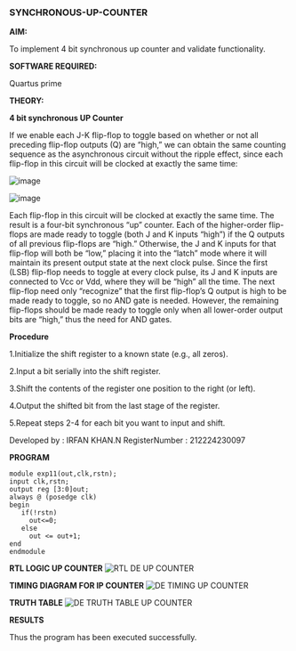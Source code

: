 ### SYNCHRONOUS-UP-COUNTER

**AIM:**

To implement 4 bit synchronous up counter and validate functionality.

**SOFTWARE REQUIRED:**

Quartus prime

**THEORY:**

**4 bit synchronous UP Counter**

If we enable each J-K flip-flop to toggle based on whether or not all preceding flip-flop outputs (Q) are “high,” we can obtain the same counting sequence as the asynchronous circuit without the ripple effect, since each flip-flop in this circuit will be clocked at exactly the same time:

![image](https://github.com/naavaneetha/SYNCHRONOUS-UP-COUNTER/assets/154305477/d5db3fa0-e413-404c-b80e-b2f39d82e7e8)


![image](https://github.com/naavaneetha/SYNCHRONOUS-UP-COUNTER/assets/154305477/52cb61eb-d04b-442d-810c-31185a68410b)

Each flip-flop in this circuit will be clocked at exactly the same time.
The result is a four-bit synchronous “up” counter. Each of the higher-order flip-flops are made ready to toggle (both J and K inputs “high”) if the Q outputs of all previous flip-flops are “high.”
Otherwise, the J and K inputs for that flip-flop will both be “low,” placing it into the “latch” mode where it will maintain its present output state at the next clock pulse.
Since the first (LSB) flip-flop needs to toggle at every clock pulse, its J and K inputs are connected to Vcc or Vdd, where they will be “high” all the time.
The next flip-flop need only “recognize” that the first flip-flop’s Q output is high to be made ready to toggle, so no AND gate is needed.
However, the remaining flip-flops should be made ready to toggle only when all lower-order output bits are “high,” thus the need for AND gates.

**Procedure**

1.Initialize the shift register to a known state (e.g., all zeros).

2.Input a bit serially into the shift register.

3.Shift the contents of the register one position to the right (or left).

4.Output the shifted bit from the last stage of the register.

5.Repeat steps 2-4 for each bit you want to input and shift.

Developed by : IRFAN KHAN.N
RegisterNumber : 212224230097


**PROGRAM**

~~~
module exp11(out,clk,rstn);
input clk,rstn;
output reg [3:0]out;
always @ (posedge clk)
begin
   if(!rstn)
     out<=0;
   else 
     out <= out+1;
end
endmodule
~~~


**RTL LOGIC UP COUNTER**
![RTL DE UP COUNTER](https://github.com/user-attachments/assets/1b3a5fba-52d6-48ac-967a-2fe8538720ce)

**TIMING DIAGRAM FOR IP COUNTER**
![DE TIMING UP COUNTER](https://github.com/user-attachments/assets/772a2bcc-26a2-46d0-bad1-04f8111c5821)

**TRUTH TABLE**
![DE TRUTH TABLE UP COUNTER](https://github.com/user-attachments/assets/0f8e6f83-7777-41eb-bfe2-56f2579e84e3)

**RESULTS**

Thus the program has been executed successfully.
